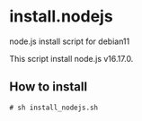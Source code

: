 install.nodejs
==============

node.js install script for debian11

This script install node.js v16.17.0.

How to install
--------------

	# sh install_nodejs.sh
